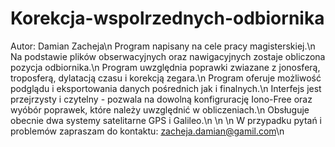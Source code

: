 # Korekcja-wspolrzednych-odbiornika
Autor: Damian Zacheja\n
Program napisany na cele pracy magisterskiej.\n
Na podstawie plików obserwacyjnych oraz nawigacyjnych zostaje obliczona pozycja odbiornika.\n
Program uwzględnia poprawki zwiazane z jonosferą, troposferą, dylatacją czasu i korekcją zegara.\n
Program oferuje możliwość podglądu i eksportowania danych pośrednich jak i finalnych.\n
Interfejs jest przejrzysty i czytelny - pozwala na dowolną konfigrurację Iono-Free oraz wyóbór poprawek, które należy uwzględnić w obliczeniach.\n
Obsługuje obecnie dwa systemy satelitarne GPS i Galileo.\n
\n
\n
W przypadku pytań i problemów zapraszam do kontaktu: zacheja.damian@gamil.com\n
